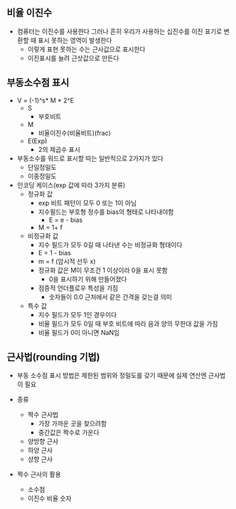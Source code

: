 ## 비율 이진수

* 컴퓨터는 이진수를 사용한다 그러나 흔히 우리가 사용하는 십진수를 이진 표기로 변환할 때 표시 못하는 영역이 발생한다
	* 이렇게 표현 못하는 수는 근사값으로 표시한다
	* 이진표시를 늘려 근삿값으로 만든다

## 부동소수점 표시

* V = (-1)^s* M * 2^E
	* S
		* 부호비트
	* M
		* 비율이진수(비율비트)(frac)
	* E(Exp)
		* 2의 제곱수 표시
* 부동소수를 워드로 표시할 따는 일반적으로 2가지가 있다
	* 단일정밀도
	* 이중정밀도
* 인코딩 케이스(exp 값에 따라 3가지 분류)
	* 정규화 값
		* exp 비트 패턴이 모두 0 또는 1이 아님
		* 지수필드는 부호형 정수를 bias의 형태로 나타내야함
			* E = e - bias
		* M = 1+ f
	* 비정규화 값
		* 지수 필드가 모두 0길 때 나타낸 수는 비정규화 형태이다
		* E = 1 - bias
		* m = f (암시적 선두 x)
		* 정규화 값은 M이 무조건 1 이상이라  0을 표시 못함
			* 0을 표시하기 위해 만들어졌다
		* 점증적 언더플로우 특성을 가짐
			* 숫자들이 0.0 근처에서 같은 간격을 갖는걸 의미
	* 특수 값
		* 지수 필드가 모두 1인 경우이다
		* 비율 필드가 모두 0일 때 부호 비트에 따라 음과 양의 무한대 값을 가짐
		* 비율 필드가 0이 아니면 NaN임

## 근사법(rounding 기법)

* 부동 소수점 표시 방법은 제한된 범위와 정밀도를 갖기 때문에 실제 연산엔 근사법이 필요

* 종류
	* 짝수 근사법
		* 가장 가까운 곳을 찾으려함
		* 중간값은 짝수로 가운다
	* 양방향 근사
	* 하양 근사
	* 상향 근사
* 짝수 근사의 활용
	* 소수점
	* 이진수 비율 숫자
